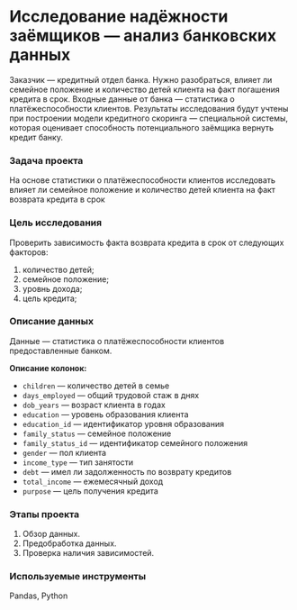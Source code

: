 # Исследование надёжности заёмщиков — анализ банковских данных

Заказчик — кредитный отдел банка. Нужно разобраться, влияет ли семейное положение и количество детей клиента на факт погашения кредита в срок. 
Входные данные от банка — статистика о платёжеспособности клиентов. 
Результаты исследования будут учтены при построении модели кредитного скоринга — специальной системы, которая оценивает способность потенциального заёмщика вернуть кредит банку.

### Задача проекта

На основе статистики о платёжеспособности клиентов исследовать влияет ли семейное положение и количество детей клиента на факт возврата кредита в срок

### Цель исследования

Проверить зависимость факта возврата кредита в срок от следующих факторов:
   1. количество детей;
   2. семейное положение;
   3. уровнь дохода;
   4. цель кредита;
    
### Описание данных

Данные — статистика о платёжеспособности клиентов предоставленные банком.

**Описание колонок:**

   - `children` — количество детей в семье
   - `days_employed` — общий трудовой стаж в днях
   - `dob_years` — возраст клиента в годах
   - `education` — уровень образования клиента
   - `education_id` — идентификатор уровня образования
   - `family_status` — семейное положение
   - `family_status_id` — идентификатор семейного положения
   - `gender` — пол клиента
   - `income_type` — тип занятости
   - `debt` — имел ли задолженность по возврату кредитов
   - `total_income` — ежемесячный доход
   - `purpose` — цель получения кредита

### Этапы проекта

  1. Обзор данных.
  2. Предобработка данных.
  3. Проверка наличия зависимостей.

### Используемые инструменты

Pandas, Python
